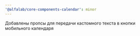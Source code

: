 ```yaml
---
'@alfalab/core-components-calendar': minor
---
```


Добавлены пропсы для передачи кастомного текста в кнопки мобильного календаря
